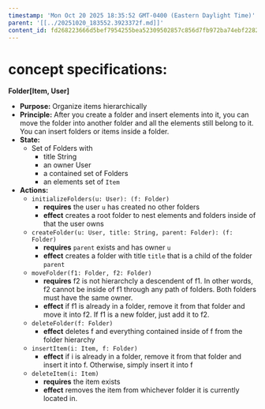 ```yaml
---
timestamp: 'Mon Oct 20 2025 18:35:52 GMT-0400 (Eastern Daylight Time)'
parent: '[[../20251020_183552.3923372f.md]]'
content_id: fd268223666d5bef7954255bea52309502857c856d7fb972ba74ebf2282d54c8
---
```


# concept specifications:

**Folder\[Item, User]**

* **Purpose:** Organize items hierarchically
* **Principle:** After you create a folder and insert elements into it, you can move the folder into another folder and all the elements still belong to it.  You can insert folders or items inside a folder.
* **State:**
  * Set of Folders with
    * title String
    * an owner User
    * a contained set of Folders
    * an elements set of `Item`
* **Actions:**
  * `initializeFolders(u: User): (f: Folder)`
    * **requires** the user `u` has created no other folders
    * **effect** creates a root folder to nest elements and folders inside of that the user owns
  * `createFolder(u: User, title: String, parent: Folder): (f: Folder)`
    * **requires** `parent` exists and has owner `u`
    * **effect** creates a folder with title `title` that is a child of the folder `parent`
  * `moveFolder(f1: Folder, f2: Folder)`
    * **requires** f2 is not hierarchcly a descendent of f1.  In other words, f2 cannot be inside of f1 through any path of folders.  Both folders must have the same owner.
    * **effect** if f1 is already in a folder, remove it from that folder and move it into f2.  If f1 is a new folder, just add it to f2.
  * `deleteFolder(f: Folder)`
    * **effect** deletes f and everything contained inside of f from the folder hierarchy
  * `insertItem(i: Item, f: Folder)`
    * **effect** if i is already in a folder, remove it from that folder and insert it into f.  Otherwise, simply insert it into f
  * `deleteItem(i: Item)`
    * **requires** the item exists
    * **effect** removes the item from whichever folder it is currently located in.
